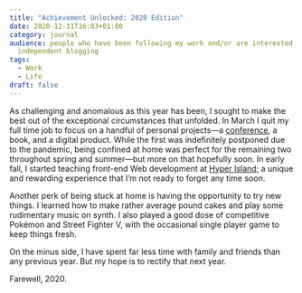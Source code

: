 ```yaml
---
title: "Achievement Unlocked: 2020 Edition"
date: 2020-12-31T16:03+01:00
category: journal
audience: people who have been following my work and/or are interested in
  independent blogging
tags:
  - Work
  - Life
draft: false
---
```

As challenging and anomalous as this year has been, I sought to make the best out of the exceptional circumstances that unfolded. In March I quit my full time job to focus on a handful of personal projects—a [conference](https://swiftandfika.com/), a book, and a digital product. While the first was indefinitely postponed due to the pandemic, being confined at home was perfect for the remaining two throughout spring and summer—but more on that hopefully soon. In early fall, I started teaching front-end Web development at [Hyper Island](https://www.hyperisland.com/programs-and-courses/frontend-developer); a unique and rewarding experience that I’m not ready to forget any time soon.

Another perk of being stuck at home is having the opportunity to try new things. I learned how to make rather average pound cakes and play some rudimentary music on synth. I also played a good dose of competitive Pokémon and Street Fighter V, with the occasional single player game to keep things fresh.

On the minus side, I have spent far less time with family and friends than any previous year. But my hope is to rectify that next year.

Farewell, 2020.